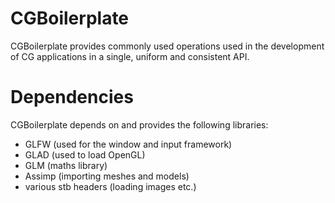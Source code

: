 # CGBoilerplate
CGBoilerplate provides commonly used operations used in the development of CG applications in a single, uniform and
consistent API.

# Dependencies
CGBoilerplate depends on and provides the following libraries:
 - GLFW (used for the window and input framework)
 - GLAD (used to load OpenGL)
 - GLM (maths library)
 - Assimp (importing meshes and models)
 - various stb headers (loading images etc.)

